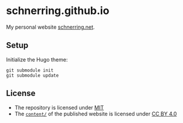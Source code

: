 # schnerring.github.io

My personal website [schnerring.net](https://schnerring.net).

## Setup

Initialize the Hugo theme:

```shell
git submodule init
git submodule update
```

## License

- The repository is licensed under [MIT](./LICENSE)
- The [`content/`](./content/) of the published website is licensed under [CC BY 4.0](./content/LICENSE)
